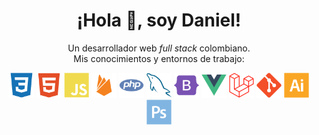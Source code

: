 <h1 align="center">¡Hola 👋, soy Daniel!</h1>

<p align="center">Un desarrollador web <i>full stack</i> colombiano.<br/>Mis conocimientos y entornos de trabajo:</p>

<p align="center">
    <a href="#" title="CSS"><img src="img/devicon/css.svg" alt="CSS" with="40px" height="40px"/></a>
    <a href="#" title="HTML"><img src="img/devicon/html.svg" alt="HTML" with="40px" height="40px"/></a>
    <a href="#" title="JavaScript"><img src="img/devicon/javascript.svg" alt="JavaScript" with="40px" height="40px"/></a>
    <a href="#" title="Firebase"><img src="img/devicon/firebase.svg" alt="Firebase" with="40px" height="40px"/></a>
    <a href="#" title="PHP"><img src="img/devicon/php.svg" alt="PHP" with="40px" height="40px"/></a>
    <a href="#" title="MySQL"><img src="img/devicon/mysql.svg" alt="MySQL" with="40px" height="40px"/></a>
    <a href="#" title="Bootstrap"><img src="img/devicon/bootstrap.svg" alt="Bootstrap" with="40px" height="40px"/></a>
    <a href="#" title="Vue.js"><img src="img/devicon/vuejs.svg" alt="Vue.js" with="40px" height="40px"/></a>
    <a href="#" title="Laravel"><img src="img/laravel/laravel.svg" alt="Laravel" with="40px" height="40px"/></a>
    <a href="#" title="Git"><img src="img/devicon/git.svg" alt="Git" with="40px" height="40px"/></a>
    <a href="#" title="Adobe Illustrator"><img src="img/devicon/illustrator.svg" alt="Adobe Illustrator" with="40px" height="40px"/></a>
    <a href="#" title="Adobe Photoshop"><img src="img/devicon/photoshop.svg" alt="Adobe Photoshop" with="40px" height="40px"/></a>
</p>